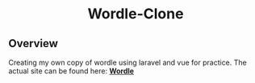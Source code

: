 <h1 align="center">Wordle-Clone</h1>

## Overview

Creating my own copy of wordle using laravel and vue for practice. The actual site can be found here:
**[Wordle](https://www.powerlanguage.co.uk/wordle/)**
